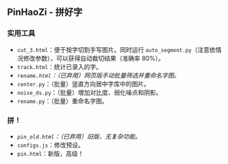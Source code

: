 ## PinHaoZi - 拼好字

### 实用工具

- `cut_3.html`：便于按字切割手写图片。同时运行 `auto_segment.py`（注意依情况修改参数），可以获得自动裁切结果（准确率 80%）。
- `track.html`：统计已录入的字。
- *`rename.html`：（已弃用）网页版手动批量筛选并重命名字图。*
- `center.py`：（批量）竖直方向居中字库中的图片。
- `noise_ds.py`：（批量）增加对比度、弱化噪点和阴影。
- `rename.py`：（批量）重命名字图。


### 拼！

- *`pin_old.html`：（已弃用）旧版，无复杂功能。*
- `configs.js`：修改预设。
- `pin.html`：新版，高级！
